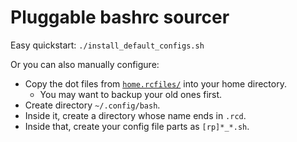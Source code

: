 ﻿
Pluggable bashrc sourcer
========================

Easy quickstart: `./install_default_configs.sh`

Or you can also manually configure:

* Copy the dot files from [`home.rcfiles/`](home.rcfiles/)
  into your home directory.
  * You may want to backup your old ones first.
* Create directory `~/.config/bash`.
* Inside it, create a directory whose name ends in `.rcd`.
* Inside that, create your config file parts as `[rp]*_*.sh`.


